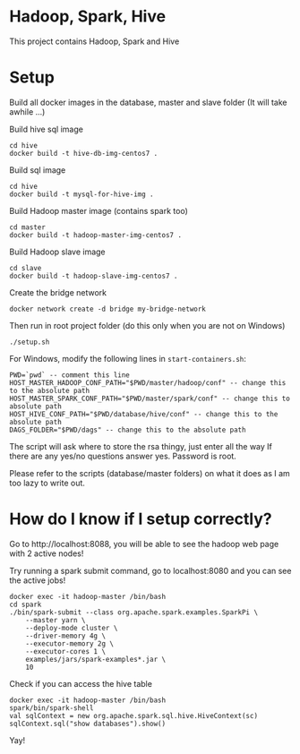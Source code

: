 # Hadoop, Spark, Hive
This project contains Hadoop, Spark and Hive

# Setup
Build all docker images in the database, master and slave folder
(It will take awhile ...)

Build hive sql image
```
cd hive
docker build -t hive-db-img-centos7 .
```
Build sql image
```
cd hive
docker build -t mysql-for-hive-img .
```

Build Hadoop master image (contains spark too)
```
cd master
docker build -t hadoop-master-img-centos7 .
```

Build Hadoop slave image
```
cd slave
docker build -t hadoop-slave-img-centos7 .
```

Create the bridge network
```
docker network create -d bridge my-bridge-network
```

Then run in root project folder (do this only when you are not on Windows)
```
./setup.sh
```

For Windows, modify the following lines in `start-containers.sh`:

```
PWD=`pwd` -- comment this line
HOST_MASTER_HADOOP_CONF_PATH="$PWD/master/hadoop/conf" -- change this to the absolute path
HOST_MASTER_SPARK_CONF_PATH="$PWD/master/spark/conf" -- change this to absolute path
HOST_HIVE_CONF_PATH="$PWD/database/hive/conf" -- change this to the absolute path
DAGS_FOLDER="$PWD/dags" -- change this to the absolute path
```

The script will ask where to store the rsa thingy, just enter all the way
If there are any yes/no questions answer yes. Password is root.

Please refer to the scripts (database/master folders) on what it does as I am too lazy to write out.

# How do I know if I setup correctly?

Go to http://localhost:8088, you will be able to see the hadoop web page with 2 active nodes!

Try running a spark submit command, go to localhost:8080 and you can see the active jobs!

```
docker exec -it hadoop-master /bin/bash
cd spark
./bin/spark-submit --class org.apache.spark.examples.SparkPi \
    --master yarn \
    --deploy-mode cluster \
    --driver-memory 4g \
    --executor-memory 2g \
    --executor-cores 1 \
    examples/jars/spark-examples*.jar \
    10
```

Check if you can access the hive table

```
docker exec -it hadoop-master /bin/bash
spark/bin/spark-shell
val sqlContext = new org.apache.spark.sql.hive.HiveContext(sc)
sqlContext.sql("show databases").show()
```

Yay!
